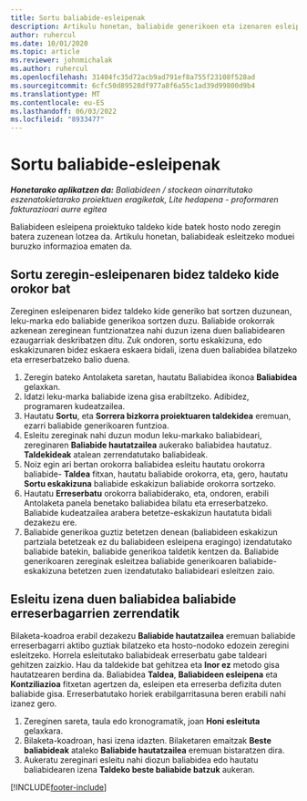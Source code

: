 ```yaml
---
title: Sortu baliabide-esleipenak
description: Artikulu honetan, baliabide generikoen eta izenaren esleipenak nola sortu behar den ematen da.
author: ruhercul
ms.date: 10/01/2020
ms.topic: article
ms.reviewer: johnmichalak
ms.author: ruhercul
ms.openlocfilehash: 31404fc35d72acb9ad791ef8a755f23108f528ad
ms.sourcegitcommit: 6cfc50d89528df977a8f6a55c1ad39d99800d9b4
ms.translationtype: MT
ms.contentlocale: eu-ES
ms.lasthandoff: 06/03/2022
ms.locfileid: "8933477"
---
```

# <a name="create-resource-assignments"></a>Sortu baliabide-esleipenak

_**Honetarako aplikatzen da:** Baliabideen / stockean oinarritutako eszenatokietarako proiektuen eragiketak, Lite hedapena - proformaren fakturazioari aurre egitea_


Baliabideen esleipena proiektuko taldeko kide batek hosto nodo zeregin batera zuzenean lotzea da. Artikulu honetan, baliabideak esleitzeko moduei buruzko informazioa ematen da.

## <a name="create-a-generic-team-member-through-task-assignment"></a>Sortu zeregin-esleipenaren bidez taldeko kide orokor bat


Zereginen esleipenaren bidez taldeko kide generiko bat sortzen duzunean, leku-marka edo baliabide generikoa sortzen duzu. Baliabide orokorrak azkenean zereginean funtzionatzea nahi duzun izena duen baliabidearen ezaugarriak deskribatzen ditu. Zuk ondoren, sortu eskakizuna, edo eskakizunaren bidez eskaera eskaera bidali, izena duen baliabidea bilatzeko eta erreserbatzeko balio duena.

1. Zeregin bateko Antolaketa saretan, hautatu Baliabidea ikonoa **Baliabidea** gelaxkan.
2. Idatzi leku-marka baliabide izena gisa erabiltzeko. Adibidez, programaren kudeatzailea.
3. Hautatu **Sortu**, eta **Sorrera bizkorra proiektuaren taldekidea** eremuan, ezarri baliabide generikoaren funtzioa.
4. Esleitu zereginak nahi duzun modun leku-markako baliabideari, zereginaren **Baliabide hautatzailea** aukerako baliabidea hautatuz. **Taldekideak** atalean zerrendatutako baliabideak.
5. Noiz egin ari bertan orokorra baliabidea esleitu hautatu orokorra baliabide- **Taldea** fitxan, hautatu baliabide orokorra, eta, gero, hautatu **Sortu eskakizuna** baliabide eskakizun baliabide orokorra sortzeko.
6. Hautatu **Erreserbatu** orokorra baliabiderako, eta, ondoren, erabili Antolaketa panela benetako baliabidea bilatu eta erreserbatzeko. Baliabide kudeatzailea arabera betetze-eskakizun hautatuta bidali dezakezu ere.
7. Baliabide generikoa guztiz betetzen denean (baliabideen eskakizun partziala betetzeak ez du baliabideen esleipena eragingo) izendatutako baliabide batekin, baliabide generikoa taldetik kentzen da. Baliabide generikoaren zereginak esleitzea baliabide generikoaren baliabide-eskakizuna betetzen zuen izendatutako baliabideari esleitzen zaio.

## <a name="assign-a-named-resource-from-the-list-of-all-bookable-resources"></a>Esleitu izena duen baliabidea baliabide erreserbagarrien zerrendatik

Bilaketa-koadroa erabil dezakezu **Baliabide hautatzailea** eremuan baliabide erreserbagarri aktibo guztiak bilatzeko eta hosto-nodoko edozein zeregini esleitzeko. Horrela esleitutako baliabideak erreserbatu gabe taldeari gehitzen zaizkio. Hau da taldekide bat gehitzea eta **Inor ez** metodo gisa hautatzearen berdina da. Baliabidea **Taldea**, **Baliabideen esleipena** eta **Kontziliazioa** fitxetan agertzen da, esleipen eta erreserba defizita duten baliabide gisa. Erreserbatutako horiek erabilgarritasuna beren erabili nahi izanez gero.

1. Zereginen sareta, taula edo kronogramatik, joan **Honi esleituta** gelaxkara.
2. Bilaketa-koadroan, hasi izena idazten. Bilaketaren emaitzak **Beste baliabideak** ataleko **Baliabide hautatzailea** eremuan bistaratzen dira.
3. Aukeratu zereginari esleitu nahi diozun baliabidea edo hautatu baliabidearen izena **Taldeko beste baliabide batzuk** aukeran.


[!INCLUDE[footer-include](../includes/footer-banner.md)]
